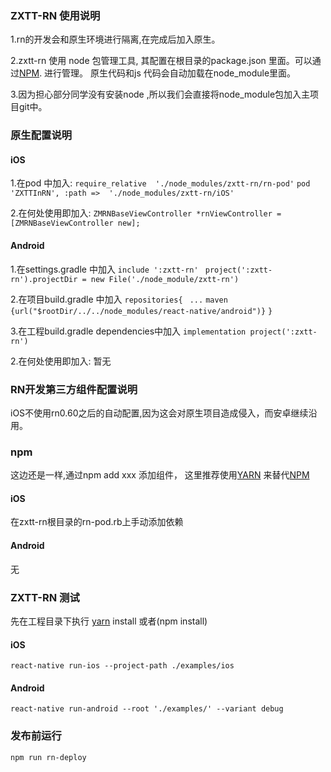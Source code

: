 ### ZXTT-RN 使用说明

1.rn的开发会和原生环境进行隔离,在完成后加入原生。

2.zxtt-rn 使用 node 包管理工具, 其配置在根目录的package.json 里面。可以通过[NPM](https://docs.npmjs.com/). 进行管理。 原生代码和js 代码会自动加载在node_module里面。

3.因为担心部分同学没有安装node ,所以我们会直接将node_module包加入主项目git中。


### 原生配置说明
#### iOS

1.在pod 中加入:
`require_relative  './node_modules/zxtt-rn/rn-pod'`
`pod 'ZXTTInRN', :path =>  './node_modules/zxtt-rn/iOS'`

2.在何处使用即加入:
`ZMRNBaseViewController *rnViewController = [ZMRNBaseViewController new];`

#### Android

1.在settings.gradle 中加入
`include ':zxtt-rn' `
`project(':zxtt-rn').projectDir = new File('./node_module/zxtt-rn')`

2.在项目build.gradle 中加入
`repositories{`
       ` ...`
      `maven {url("$rootDir/../../node_modules/react-native/android")}`
    `}`

3.在工程build.gradle dependencies中加入
`implementation project(':zxtt-rn')`

2.在何处使用即加入:
暂无

### RN开发第三方组件配置说明
iOS不使用rn0.60之后的自动配置,因为这会对原生项目造成侵入，而安卓继续沿用。

### npm
这边还是一样,通过npm add xxx 添加组件， 这里推荐使用[YARN](https://www.baidu.com/link?url=OZPDrLVCg4dnBsO1aTf_w8z-smPA3r6LG_SWU2BR5wLmH1kRg10P5_RYcd7qFZ72&wd=&eqid=e8bd0a2700d3f4c0000000065da14cb0) 来替代[NPM](https://docs.npmjs.com/)

#### iOS
在zxtt-rn根目录的rn-pod.rb上手动添加依赖

#### Android
无



### ZXTT-RN 测试
先在工程目录下执行 [yarn](https://www.baidu.com/link?url=OZPDrLVCg4dnBsO1aTf_w8z-smPA3r6LG_SWU2BR5wLmH1kRg10P5_RYcd7qFZ72&wd=&eqid=e8bd0a2700d3f4c0000000065da14cb0) install 或者(npm install)

#### iOS
`react-native run-ios --project-path ./examples/ios`

#### Android

`react-native run-android --root './examples/' --variant debug`


### 发布前运行
`npm run rn-deploy` 
